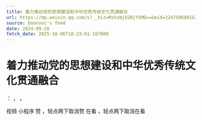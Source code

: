 ```yaml
---
title: 着力推动党的思想建设和中华优秀传统文化贯通融合
url: https://mp.weixin.qq.com/s?__biz=MzkxNjU2NjY5MQ==&mid=2247506881&idx=3&sn=2ac2d57c69aefb23dca887108539d8bd
source: Doonsec's feed
date: 2024-09-28
fetch_date: 2025-10-06T18:23:01.107000
---
```


# 着力推动党的思想建设和中华优秀传统文化贯通融合

：
，
。

视频
小程序
赞
，轻点两下取消赞
在看
，轻点两下取消在看
